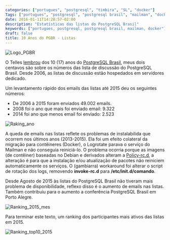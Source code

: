 ```yaml
---
categories: ["portugues", "postgresql", "timbira", "SL", "docker"]
Tags: ["portugues", "postgresql", "postgresql brasil", "mailman", "docker"]
date: 2016-01-11T14:28:57-02:00
description: "Estatísticas das listas do PostgreSQL Brasil"
keywords: ["portugues, postgresql, postgresql brasil, mailman, docker"]
draft: false
title: 10 Anos do PGBR - Listas
---
```

![Logo_PGBR](/images/logo_pgbr.png)

O Telles [lembrou](http://savepoint.blog.br/10-anos-de-pgbr/) dos 10 (17) anos do [PostgreSQL Brasil](https://www.postgresql.org.br/), meus dois centavos são sobre os números das lista de discussão do PostgreSQL Brasil. Desde 2006, as listas de discussão estão hospedados em servidores dedicado.

Um levantamento rápido dos emails das listas até 2015 deu os seguintes números:

- De 2006 à 2015 foram enviados 49.002 emails.
- 2008 foi o ano que mais foi enviado email: 9.322
- 2014 foi ano que menos email foi enviado: 2.523

![Raking_ano](/images/pgbr_emails_2006-2015.png)

A queda de emails nas listas reflete os problemas de instalabilida que ocorrem nos últimos anos (2013-2015). Ela foi um efeito colateral da migração para contêineres (Docker), o Logrotate parava o serviço do Mailman e não conseguia reiniciá-lo. O problema ocorria porque as imagens (de contêiner) baseadas no Debian e derivados alteram a [Policy-rc.d](https://people.debian.org/~hmh/invokerc.d-policyrc.d-specification.txt), a alteração é para que a instalação e/ou atualização de pacotes não reiniciem automaticamente os serviços. O (gambiarra) workaround  foi alterar o script de rotação dos logs, removendo **invoke-rc.d** para **/etc/init.d/comando**.

Desde Agosto de 2015 às listas do PostgreSQL Brasil não tiveram mais problema de disponibilidade, reflexo disso é o aumento de emails nas listas. Também contribuiu para o aumento a conferência PostgreSQL Brasil em Porto Alegre.

![Ranking_2015_mes](/images/pgbr_emails_2015_mes.png)

Para terminar este texto, um ranking dos participantes mais ativos das listas em 2015.

![Ranking_top10_2015](/images/pgbr_top10_2015.png)
